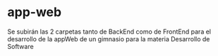 # app-web
Se subirán las 2 carpetas tanto de BackEnd como de FrontEnd para el desarrollo de la appWeb de un gimnasio para la materia Desarrollo de Software
